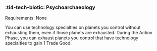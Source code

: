 ### :ti4-tech-biotic: **Psychoarchaeology**

Requirements: None

You can use technology specialties on planets you control without exhausting them, even if those planets are exhausted.
During the Action Phase, you can exhaust planets you control that have technology specialties to gain 1 Trade Good.

